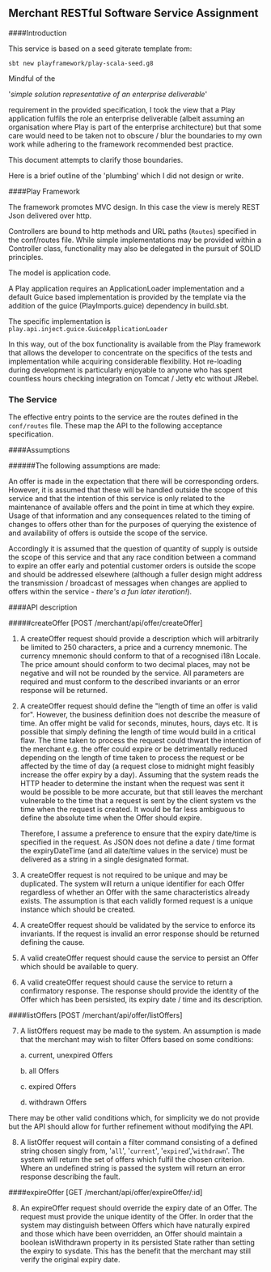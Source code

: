 ## Merchant RESTful Software Service Assignment

####Introduction

This service is based on a seed giterate template from:
 
 `sbt new playframework/play-scala-seed.g8`

Mindful of the
 
'_simple solution representative of an enterprise deliverable_' 

requirement in the provided specification, I took the view that a Play application fulfils the role an enterprise 
deliverable (albeit assuming an organisation where Play is part of the enterprise architecture) but that some care 
would need to be taken not to obscure / blur the boundaries to my own work while adhering to the framework recommended
best practice. 

This document attempts to clarify those boundaries.


Here is a brief outline of the 'plumbing' which I did not design or write.

####Play Framework

The framework promotes MVC design. In this case the view is merely REST Json delivered over http.

Controllers are bound to http methods and URL paths (`Routes`) specified in the conf/routes file. 
While simple implementations may be provided within a Controller class, functionality may also be delegated in the 
pursuit of SOLID principles. 

The model is application code.

A Play application requires an ApplicationLoader implementation and a default Guice based implementation
is provided by the template via the addition of the guice (PlayImports.guice) dependency in build.sbt.

The specific implementation is `play.api.inject.guice.GuiceApplicationLoader`

In this way, out of the box functionality is available from the Play framework that allows the developer to concentrate
on the specifics of the tests and implementation while acquiring considerable flexibility. Hot re-loading 
during development is particularly enjoyable to anyone who has spent countless hours checking integration on 
Tomcat / Jetty etc without JRebel.

### The Service

The effective entry points to the service are the routes defined in the `conf/routes` file. These map the API to the
following acceptance specification.

####Assumptions

######The following assumptions are made:

An offer is made in the expectation that there will be corresponding orders. However, it is assumed that these will
be handled outside the scope of this service and that the intention of this service is only related to the maintenance 
of available offers and the point in time at which they expire. Usage of that information and any consequences related
to the timing of changes to offers other than for the purposes of querying the existence of and availability of offers 
is outside the scope of the service.

Accordingly it is assumed that the question of quantity of supply is outside the scope of this service and that any race 
condition between a command to expire an offer early and potential customer orders is outside the scope and should be 
addressed elsewhere (although a fuller design might address the transmission / broadcast of messages when changes are 
applied to offers within the service - _there's a fun later iteration!_).

####API description

#####createOffer [POST            /merchant/api/offer/createOffer]

1. A createOffer request should provide a description which will arbitrarily be limited to 250 characters, a price 
and a currency mnemonic. The currency mnemonic should conform to that of a recognised i18n Locale. The price amount 
should conform to two decimal places, may not be negative and will not be rounded by the service. 
All parameters are required and must conform to the described invariants or an error response will be returned.

2. A createOffer request should define the "length of time an offer is valid for". However, the business definition does 
not describe the measure of time. An offer might be valid for seconds, minutes, hours, days etc. It is possible that 
simply defining the length of time would build in a critical flaw. The time taken to process the request could thwart 
the intention of the merchant e.g. the offer could expire or be detrimentally reduced depending on the length of time 
taken to process the request or be affected by the time of day (a request close to midnight might feasibly increase 
the offer expiry by a day). Assuming that the system reads the HTTP header to determine the instant when the request 
was sent it would be possible to be more accurate, but that still leaves the merchant vulnerable to the time that a 
request is sent by the client system vs the time when the request is created. It would be far less ambiguous to define 
the absolute time when the Offer should expire. 

    Therefore, I assume a preference to ensure that the expiry date/time is specified in the request.
    As JSON does not define a date / time format the expiryDateTime (and all date/time values in the service) must be 
    delivered as a string in a single designated format.

3. A createOffer request is not required to be unique and may be duplicated. The system will return a unique identifier 
for each Offer regardless of whether an Offer with the same characteristics already exists. The assumption is that each 
validly formed request is a unique instance which should be created.

4. A createOffer request should be validated by the service to enforce its invariants. If the request is invalid an error 
response should be returned defining the cause.

5. A valid createOffer request should cause the service to persist an Offer which should be available to query.

6. A valid createOffer request should cause the service to return a confirmatory response. The response should provide the 
identity of the Offer which has been persisted, its expiry date / time and its description.

####listOffers [POST            /merchant/api/offer/listOffers]

7. A listOffers request may be made to the system. An assumption is made that the merchant may wish to filter Offers based 
on some conditions:

    a. current, unexpired Offers
    
    b. all Offers
    
    c. expired Offers
    
    d. withdrawn Offers

There may be other valid conditions which, for simplicity we do not provide but the API should allow for further 
refinement without modifying the API.

8. A listOffer request will contain a filter command consisting of a defined string chosen singly from, '`all`', '`current`',
'`expired`','`withdrawn`'. The system will return the set of offers which fulfil the chosen criterion. Where an undefined
string is passed the system will return an error response describing the fault.

####expireOffer [GET             /merchant/api/offer/expireOffer/:id]

8. An expireOffer request should override the expiry date of an Offer. The request must provide the unique identity of the 
Offer. In order that the system may distinguish between Offers which have naturally expired and those which have been 
overridden, an Offer  should maintain a boolean isWithdrawn property in its persisted State rather than setting the 
expiry to sysdate. This has the benefit that the merchant may still verify the original expiry date. 



